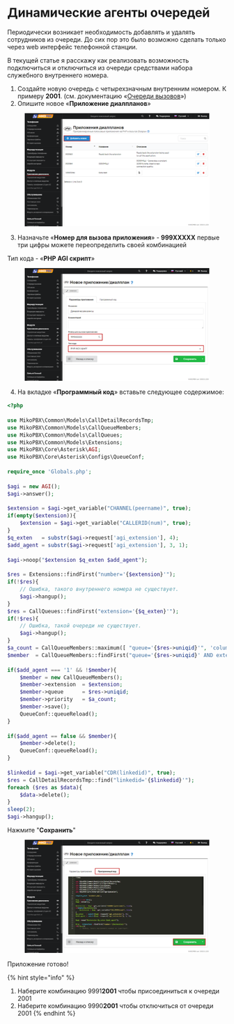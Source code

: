 # Динамические агенты очередей

Периодически возникает необходимость добавлять и удалять сотрудников из очереди. До сих пор это было возможно сделать только через web интерфейс телефонной станции.

В текущей статье я расскажу как реализовать возможность подключиться и отключиться из очереди средствами набора служебного внутреннего номера.

1. Создайте новую очередь с четырехзначным внутренним номером. К примеру **2001**. (см. документацию «[Очереди вызовов](../../manual/telefoniya/call-queues.md)»)
2. Опишите новое «**Приложение диалпланов**»

<figure><img src="../../.gitbook/assets/6 (18).png" alt=""><figcaption></figcaption></figure>

3. Назначьте «**Номер для вызова приложения**» - **999XXXXX** первые три цифры можете переопределить своей комбинацией

&#x20;      Тип кода - «**PHP AGI скрипт**»

<figure><img src="../../.gitbook/assets/7 (16).png" alt=""><figcaption></figcaption></figure>

4. На вкладке «**Программный код**» вставьте следующее содержимое:

```php
<?php

use MikoPBX\Common\Models\CallDetailRecordsTmp;
use MikoPBX\Common\Models\CallQueueMembers;
use MikoPBX\Common\Models\CallQueues;
use MikoPBX\Common\Models\Extensions;
use MikoPBX\Core\Asterisk\AGI;
use MikoPBX\Core\Asterisk\Configs\QueueConf;

require_once 'Globals.php';

$agi = new AGI();
$agi->answer();

$extension = $agi->get_variable("CHANNEL(peername)", true);
if(empty($extension)){
    $extension = $agi->get_variable("CALLERID(num)", true);
}
$q_exten   = substr($agi->request['agi_extension'], 4);
$add_agent = substr($agi->request['agi_extension'], 3, 1);

$agi->noop("$extension $q_exten $add_agent");

$res = Extensions::findFirst("number='{$extension}'");
if(!$res){
    // Ошибка, такого внутреннего номера не существует.
    $agi->hangup();
}
$res = CallQueues::findFirst("extension='{$q_exten}'");
if(!$res){
    // Ошибка, такой очереди не существует.
    $agi->hangup();
}
$a_count = CallQueueMembers::maximum([ "queue='{$res->uniqid}'", 'column' => 'priority'] ) + 1;
$member  = CallQueueMembers::findFirst("queue='{$res->uniqid}' AND extension='{$extension}'");

if($add_agent === '1' && !$member){
    $member = new CallQueueMembers();
    $member->extension  = $extension;
    $member->queue      = $res->uniqid;
    $member->priority   = $a_count;
    $member->save();
    QueueConf::queueReload();
}

if($add_agent == false && $member){
    $member->delete();
    QueueConf::queueReload();
}

$linkedid = $agi->get_variable("CDR(linkedid)", true);
$res = CallDetailRecordsTmp::find("linkedid='{$linkedid}'");
foreach ($res as $data){
    $data->delete();
}
sleep(2);
$agi->hangup();
```

Нажмите "**Сохранить**"

<figure><img src="../../.gitbook/assets/8 (17).png" alt=""><figcaption></figcaption></figure>

Приложение готово!&#x20;

{% hint style="info" %}
1. Наберите комбинацию 9991**2001** чтобы присоединиться к очереди 2001
2. Наберите комбинацию 9990**2001** чтобы отключиться от очереди 2001
{% endhint %}
